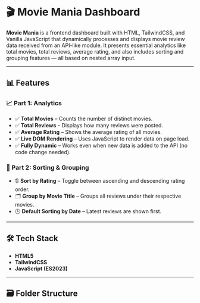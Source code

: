 # 🎬 Movie Mania Dashboard

**Movie Mania** is a frontend dashboard built with HTML, TailwindCSS, and Vanilla JavaScript that dynamically processes and displays movie review data received from an API-like module. It presents essential analytics like total movies, total reviews, average rating, and also includes sorting and grouping features — all based on nested array input.

---

## 📊 Features

### 📈 Part 1: Analytics

- ✅ **Total Movies** – Counts the number of distinct movies.
- ✅ **Total Reviews** – Displays how many reviews were posted.
- ✅ **Average Rating** – Shows the average rating of all movies.
- ✅ **Live DOM Rendering** – Uses JavaScript to render data on page load.
- ✅ **Fully Dynamic** – Works even when new data is added to the API (no code change needed).

### 🔄 Part 2: Sorting & Grouping

- 🔃 **Sort by Rating** – Toggle between ascending and descending rating order.
- 🗂️ **Group by Movie Title** – Groups all reviews under their respective movies.
- 🕓 **Default Sorting by Date** – Latest reviews are shown first.

---

## 🛠️ Tech Stack

- **HTML5**
- **TailwindCSS**
- **JavaScript (ES2023)**

---

## 🗃️ Folder Structure

